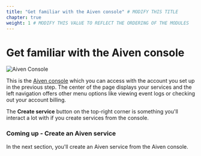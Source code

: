 ```yaml
---
title: "Get familiar with the Aiven console" # MODIFY THIS TITLE
chapter: true
weight: 1 # MODIFY THIS VALUE TO REFLECT THE ORDERING OF THE MODULES
---
```


# Get familiar with the Aiven console

![Aiven Console](/images/aiven_console.png)

This is the [Aiven console](https://console.aiven.io/) which you can access with the account you set up in the previous step. The center of the page displays your services and the left navigation offers other menu options like viewing event logs or checking out your account billing. 

The **Create service** button on the top-right corner is something you'll interact a lot with if you create services from the console. 

### Coming up - Create an Aiven service
In the next section, you'll create an Aiven service from the Aiven console.
